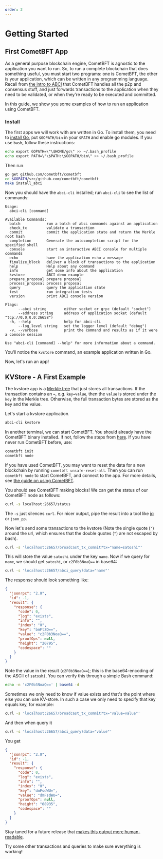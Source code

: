 ```yaml
---
order: 2
---
```


# Getting Started

## First CometBFT App

As a general purpose blockchain engine, CometBFT is agnostic to the
application you want to run. So, to run a complete blockchain that does
something useful, you must start two programs: one is CometBFT,
the other is your application, which can be written in any programming
language. Recall from [the intro to
ABCI](../explanation/introduction/what-is-cometbft.md#abci-overview) that CometBFT
handles all the p2p and consensus stuff, and just forwards transactions to the
application when they need to be validated, or when they're ready to be
executed and committed.

In this guide, we show you some examples of how to run an application
using CometBFT.

### Install

The first apps we will work with are written in Go. To install them, you
need to [install Go](https://golang.org/doc/install), put
`$GOPATH/bin` in your `$PATH` and enable go modules. If you use `bash`,
follow these instructions:

```bash
echo export GOPATH=\"\$HOME/go\" >> ~/.bash_profile
echo export PATH=\"\$PATH:\$GOPATH/bin\" >> ~/.bash_profile
```

Then run

```bash
go get github.com/cometbft/cometbft
cd $GOPATH/src/github.com/cometbft/cometbft
make install_abci
```

Now you should have the `abci-cli` installed; run `abci-cli` to see the list of commands:

```
Usage:
  abci-cli [command]

Available Commands:
  batch            run a batch of abci commands against an application
  check_tx         validate a transaction
  commit           commit the application state and return the Merkle root hash
  completion       Generate the autocompletion script for the specified shell
  console          start an interactive ABCI console for multiple commands
  echo             have the application echo a message
  finalize_block   deliver a block of transactions to the application
  help             Help about any command
  info             get some info about the application
  kvstore          ABCI demo example
  prepare_proposal prepare proposal
  process_proposal process proposal
  query            query the application state
  test             run integration tests
  version          print ABCI console version

Flags:
      --abci string        either socket or grpc (default "socket")
      --address string     address of application socket (default "tcp://0.0.0.0:26658")
  -h, --help               help for abci-cli
      --log_level string   set the logger level (default "debug")
  -v, --verbose            print the command and results as if it were a console session

Use "abci-cli [command] --help" for more information about a command.
```

You'll notice the `kvstore` command, an example application written in Go.

Now, let's run an app!

## KVStore - A First Example

The kvstore app is a [Merkle
tree](https://en.wikipedia.org/wiki/Merkle_tree) that just stores all
transactions. If the transaction contains an `=`, e.g. `key=value`, then
the `value` is stored under the `key` in the Merkle tree. Otherwise, the
full transaction bytes are stored as the key and the value.

Let's start a kvstore application.

```sh
abci-cli kvstore
```

In another terminal, we can start CometBFT. You should already have the
CometBFT binary installed. If not, follow the steps from
[here](../explanation/introduction/install.md). If you have never run CometBFT
before, use:

```sh
cometbft init
cometbft node
```

If you have used CometBFT, you may want to reset the data for a new
blockchain by running `cometbft unsafe-reset-all`. Then you can run
`cometbft node` to start CometBFT, and connect to the app. For more
details, see [the guide on using CometBFT](../../explanation/core/using-cometbft.md).

You should see CometBFT making blocks! We can get the status of our
CometBFT node as follows:

```sh
curl -s localhost:26657/status
```

The `-s` just silences `curl`. For nicer output, pipe the result into a
tool like [jq](https://stedolan.github.io/jq/) or `json_pp`.

Now let's send some transactions to the kvstore (Note the single quote (`'`) around the url, which ensures that the double quotes (`"`) are not escaped by bash).

```sh
curl -s 'localhost:26657/broadcast_tx_commit?tx="name=satoshi"'
```

This will store the value `satoshi` under the key `name`. Now if we query for `name`, we should get `satoshi`, or `c2F0b3NoaQ==`
in base64:

```sh
curl -s 'localhost:26657/abci_query?data="name"'
```

The response should look something like:

```json
{
  "jsonrpc": "2.0",
  "id": -1,
  "result": {
    "response": {
      "code": 0,
      "log": "exists",
      "info": "",
      "index": "0",
      "key": "bmFtZQ==",
      "value": "c2F0b3NoaQ==",
      "proofOps": null,
      "height": "20795",
      "codespace": ""
    }
  }
}
```

Note the value in the result (`c2F0b3NoaQ==`); this is the base64-encoding of the ASCII of `satoshi`. You can verify this through a simple Bash command:

```bash
echo -n 'c2F0b3NoaQ==' | base64 -d
```

Sometimes we only need to know if value exists and that's the point where else you can use KV-store. In such a case we only need to specify that key equals key, for example:

```sh
curl -s 'localhost:26657/broadcast_tx_commit?tx="value=value"'
```

And then when query it

```sh
curl -s 'localhost:26657/abci_query?data="value"'
```

You get

```json
{
  "jsonrpc": "2.0",
  "id": -1,
  "result": {
    "response": {
      "code": 0,
      "log": "exists",
      "info": "",
      "index": "0",
      "key": "dmFsdWU=",
      "value": "dmFsdWU=",
      "proofOps": null,
      "height": "68935",
      "codespace": ""
    }
  }
}
```

Stay tuned for a future release that [makes this output more human-readable](https://github.com/tendermint/tendermint/issues/1794).

Try some other transactions and queries to make sure everything is
working!
